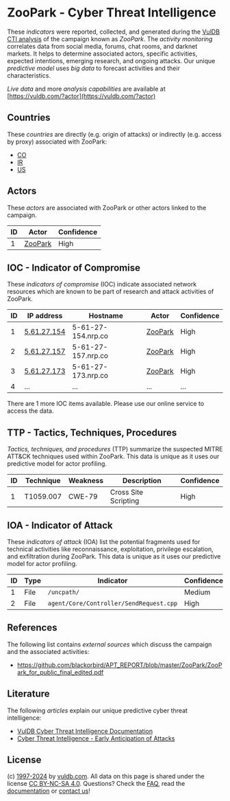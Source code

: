 # ZooPark - Cyber Threat Intelligence

These _indicators_ were reported, collected, and generated during the [VulDB CTI analysis](https://vuldb.com/?kb.cti) of the campaign known as _ZooPark_. The _activity monitoring_ correlates data from social media, forums, chat rooms, and darknet markets. It helps to determine associated actors, specific activities, expected intentions, emerging research, and ongoing attacks. Our unique _predictive model_ uses _big data_ to forecast activities and their characteristics.

_Live data_ and more _analysis capabilities_ are available at [https://vuldb.com/?actor](https://vuldb.com/?actor)

## Countries

These _countries_ are directly (e.g. origin of attacks) or indirectly (e.g. access by proxy) associated with ZooPark:

* [CO](https://vuldb.com/?country.co)
* [IR](https://vuldb.com/?country.ir)
* [US](https://vuldb.com/?country.us)

## Actors

These _actors_ are associated with ZooPark or other actors linked to the campaign.

ID | Actor | Confidence
-- | ----- | ----------
1 | [ZooPark](https://vuldb.com/?actor.zoopark) | High

## IOC - Indicator of Compromise

These _indicators of compromise_ (IOC) indicate associated network resources which are known to be part of research and attack activities of ZooPark.

ID | IP address | Hostname | Actor | Confidence
-- | ---------- | -------- | ----- | ----------
1 | [5.61.27.154](https://vuldb.com/?ip.5.61.27.154) | 5-61-27-154.nrp.co | [ZooPark](https://vuldb.com/?actor.zoopark) | High
2 | [5.61.27.157](https://vuldb.com/?ip.5.61.27.157) | 5-61-27-157.nrp.co | [ZooPark](https://vuldb.com/?actor.zoopark) | High
3 | [5.61.27.173](https://vuldb.com/?ip.5.61.27.173) | 5-61-27-173.nrp.co | [ZooPark](https://vuldb.com/?actor.zoopark) | High
4 | ... | ... | ... | ...

There are 1 more IOC items available. Please use our online service to access the data.

## TTP - Tactics, Techniques, Procedures

_Tactics, techniques, and procedures_ (TTP) summarize the suspected MITRE ATT&CK techniques used within ZooPark. This data is unique as it uses our predictive model for actor profiling.

ID | Technique | Weakness | Description | Confidence
-- | --------- | -------- | ----------- | ----------
1 | T1059.007 | CWE-79 | Cross Site Scripting | High

## IOA - Indicator of Attack

These _indicators of attack_ (IOA) list the potential fragments used for technical activities like reconnaissance, exploitation, privilege escalation, and exfiltration during ZooPark. This data is unique as it uses our predictive model for actor profiling.

ID | Type | Indicator | Confidence
-- | ---- | --------- | ----------
1 | File | `/uncpath/` | Medium
2 | File | `agent/Core/Controller/SendRequest.cpp` | High

## References

The following list contains _external sources_ which discuss the campaign and the associated activities:

* https://github.com/blackorbird/APT_REPORT/blob/master/ZooPark/ZooPark_for_public_final_edited.pdf

## Literature

The following _articles_ explain our unique predictive cyber threat intelligence:

* [VulDB Cyber Threat Intelligence Documentation](https://vuldb.com/?kb.cti)
* [Cyber Threat Intelligence - Early Anticipation of Attacks](https://www.scip.ch/en/?labs.20201022)

## License

(c) [1997-2024](https://vuldb.com/?kb.changelog) by [vuldb.com](https://vuldb.com/?kb.about). All data on this page is shared under the license [CC BY-NC-SA 4.0](https://creativecommons.org/licenses/by-nc-sa/4.0/). Questions? Check the [FAQ](https://vuldb.com/?kb.faq), read the [documentation](https://vuldb.com/?kb) or [contact us](https://vuldb.com/?contact)!
